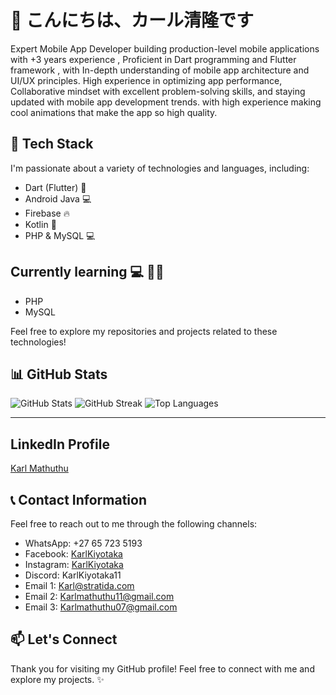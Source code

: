 # 👋 こんにちは、カール清隆です

Expert Mobile App Developer building production-level mobile applications with +3 years experience , Proficient in Dart programming and Flutter framework , with In-depth understanding of mobile app architecture and UI/UX principles. High experience in optimizing app performance, Collaborative mindset with excellent problem-solving skills, and staying updated
with mobile app development trends. with high experience making cool animations that make the app so high quality.

## 🔧 Tech Stack

I'm passionate about a variety of technologies and languages, including:

- Dart (Flutter) :iphone:
- Android Java 💻
- Firebase :fire:
- Kotlin :rocket:
- PHP & MySQL 💻 

## Currently learning :computer: 👨‍💻
 - PHP
 - MySQL

Feel free to explore my repositories and projects related to these technologies!

## 📊 GitHub Stats
![GitHub Stats](https://github-readme-stats.vercel.app/api?username=Karlmathuthu&theme=dark&hide_border=false&include_all_commits=false&count_private=false)
![GitHub Streak](https://github-readme-streak-stats.herokuapp.com/?user=Karlmathuthu&theme=dark&hide_border=false)
![Top Languages](https://github-readme-stats.vercel.app/api/top-langs/?username=Karlmathuthu&theme=dark&hide_border=false&include_all_commits=false&count_private=false&layout=compact)

---

## LinkedIn Profile

<div class="badge-base LI-profile-badge" data-locale="en_US" data-size="large" data-theme="light" data-type="HORIZONTAL" data-vanity="karlmathuthu" data-version="v1"><a class="badge-base__link LI-simple-link" href="https://za.linkedin.com/in/karlmathuthu?trk=profile-badge">Karl Mathuthu</a></div>
                            

## 📞 Contact Information

Feel free to reach out to me through the following channels:

- WhatsApp: +27 65 723 5193
- Facebook: [KarlKiyotaka](https://www.facebook.com/KarlKiyotaka)
- Instagram: [KarlKiyotaka](https://www.instagram.com/KarlKiyotaka)
- Discord: KarlKiyotaka11
- Email 1: Karl@stratida.com
- Email 2: Karlmathuthu11@gmail.com
- Email 3: Karlmathuthu07@gmail.com

## 📫 Let's Connect

Thank you for visiting my GitHub profile! Feel free to connect with me and explore my projects. ✨
